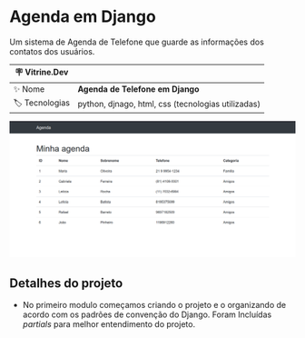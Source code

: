 # Agenda em Django

Um sistema de Agenda de Telefone que guarde as informações dos contatos dos usuários. 

| :placard: Vitrine.Dev |     |
| -------------  | --- |
| :sparkles: Nome        | **Agenda de Telefone em Django**
| :label: Tecnologias | python, djnago, html, css (tecnologias utilizadas)

<!-- Inserir imagem com a #vitrinedev ao final do link -->
![](img/img_main_001.png)
<!-- ![](https://via.placeholder.com/1200x500.png?text=imagem+lindona+do+meu+projeto#vitrinedev) -->

## Detalhes do projeto
<!-- Imagem do Projeto  -->
<!-- Textos e imagens que descrevam seu projeto, suas conquistas, seus desafios, próximos passos, etc... -->
* <p>No primeiro modulo começamos criando o projeto e o organizando de acordo com os padrões de convenção do Django.
    Foram Incluídas <i>partials</i> para melhor entendimento do projeto.
</p> 